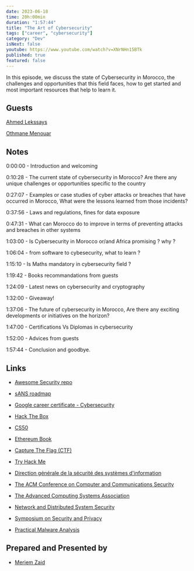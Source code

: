 ```yaml
---
date: 2023-06-18
time: 20h:00min
duration: "1:57:44"
title: "The Art of Cybersecurity"
tags: ["career", "cybersecurity"]
category: "Dev"
isNext: false
youtube: https://www.youtube.com/watch?v=XNrNHn15BTk
published: true
featured: false
---
```


In this episode, we discuss the state of Cybersecurity in Morocco, the challenges and opportunities that this field faces, how to get started and most important resources that help to learn it.

## Guests

[Ahmed Lekssays](https://www.twitter.com/Lekssays)

[Othmane Menouar](https://www.linkedin.com/in/othmane-menouar-a11903128/)

## Notes

0:00:00 - Introduction and welcoming

0:10:28 - The current state of cybersecurity in Morocco? Are there any unique challenges or opportunities specific to the country

0:27:07 - Examples or case studies of cyber attacks or breaches that have occurred in Morocco, What were the lessons learned from those incidents?

0:37:56 - Laws and regulations, fines for data exposure

0:47:31 - What can Morocco do to improve in terms of preventing attacks and breaches in other systems

1:03:00 - Is Cybersecurity in Morocco or/and Africa promising ? why ?

1:06:04 - from software to cybesecurity, what to learn ?

1:15:10 - Is Maths mandatory in cybersecurity field ?

1:19:42 - Books recommandations from guests

1:24:09 - Latest news on cybersecurity and cryptography

1:32:00 - Giveaway!

1:37:06 - The future of cybersecurity in Morocco, Are there any exciting developments or initiatives on the horizon?

1:47:00 - Certifications Vs Diplomas in cybersecurity

1:52:00 - Advices from guests

1:57:44 - Conclusion and goodbye.

## Links

- [Awesome Security repo](https://github.com/sbilly/awesome-security)

- [sANS roadmap](https://www.sans.org/cyber-security-skills-roadmap/)

- [Google career certificate - Cybersecurity](https://grow.google/intl/europe/google-career-certificates/cybersecurity)

- [Hack The Box](https://www.hackthebox.com/)

- [CS50](https://pll.harvard.edu/course/cs50-introduction-computer-science)

- [Ethereum Book](https://github.com/ethereumbook/ethereumbook)

- [Capture The Flag (CTF)](https://ctftime.org/)

- [Try Hack Me](https://tryhackme.com/)

- [Direction générale de la sécurité des systèmes d'information](https://www.dgssi.gov.ma/fr)

- [The ACM Conference on Computer and Communications Security](https://www.sigsac.org/ccs/CCS2023/)

- [The Advanced Computing Systems Association](https://www.usenix.org/)

- [Network and Distributed System Security](https://www.ndss-symposium.org/)

- [Symposium on Security and Privacy](https://sp2023.ieee-security.org/)

- [Practical Malware Analysis](https://www.amazon.com/Practical-Malware-Analysis-Hands-Dissecting/dp/1593272901)

## Prepared and Presented by

- [Meriem Zaid](https://twitter.com/_iMeriem)
